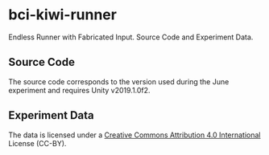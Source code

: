 # bci-kiwi-runner
Endless Runner with Fabricated Input. Source Code and Experiment Data.

## Source Code
The source code corresponds to the version used during the June experiment and requires Unity v2019.1.0f2.

## Experiment Data
The data is licensed under a [Creative Commons Attribution 4.0 International](http://creativecommons.org/licenses/by/4.0/|) License (CC-BY).
